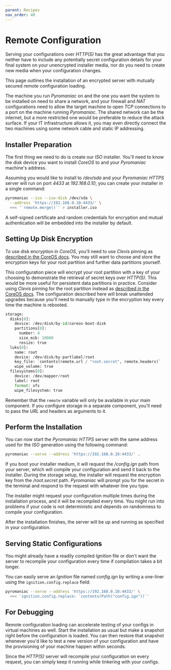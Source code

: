 ```yaml
---
parent: Recipes
nav_order: 40
---
```


# Remote Configuration
Serving your configurations over *HTTP(S)* has the great advantage that you
neither have to include any potentially secret configuration details for your
final system on your unencrypted installer media, nor do you need to create new
media when your configuration changes.

This page outlines the installation of an encrypted server with mutually
secured remote configuration loading.

The machine you run *Pyromaniac* on and the one you want the system to be
installed on need to share a network, and your firewall and *NAT*
configurations need to allow the target machine to open *TCP* connections
to a port on the machine running *Pyromaniac*. The shared network can be the
internet, but a more restricted one would be preferable to reduce the attack
surface. If your IT infrastructure allows it, you may even directly connect the
two machines using some network cable and static IP addressing.

## Installer Preparation
The first thing we need to do is create our *ISO* installer. You'll need to
know the disk device you want to install *CoreOS* to and your *Pyromaniac*
machine's address.

Assuming you would like to install to */dev/sda* and your *Pyromaniac* *HTTPS*
server will run on port *4433* at *192.168.0.10*, you can create your installer
in a single command:

```sh
pyromaniac --iso --iso-disk /dev/sda \
  --address 'https://192.168.0.10:4433/' \
  <<< '`remote.merge()`' > installer.iso
```

A self-signed certificate and random credentials for encryption and mutual
authentication will be embedded into the installer by default.

## Setting Up Disk Encryption
To use disk encryption in *CoreOS*, you'll need to use *Clevis* pinning as
[described in the CoreOS docs][luks]. You may still want to choose and store
the encryption keys for your root partition and further data partitions
yourself.

This configuration piece will encrypt your root partition with a key of your
choosing to demonstrate the retrieval of secret keys over *HTTP(S)*. This would
be more useful for persistent data partitions in practice. Consider using
*Clevis* pinning for the root partition instead as [described in the CoreOS
docs][luks]. The configuration described here will break unattended upgrades
because you'll need to manually type in the encryption key every time the
machine is rebooted.

```python
storage:
  disks[0]:
    device: /dev/disk/by-id/coreos-boot-disk
    partitions[0]:
      number: 4
      size_mib: 10000
      resize: true
  luks[0]:
    name: root
    device: /dev/disk/by-partlabel/root
    key_file: `contents(remote.url / "root.secret", remote.headers)`
    wipe_volume: true
  filesystems[0]:
    device: /dev/mapper/root
    label: root
    format: xfs
    wipe_filesystem: true
```

Remember that the `remote` variable will only be available in your main
component. If you configure storage in a separate component, you'll need to
pass the *URL* and headers as arguments to it.

[luks]: https://docs.fedoraproject.org/en-US/fedora-coreos/storage/#_encrypted_storage_luks

## Perform the Installation
You can now start the *Pyromaniac* *HTTPS* server with the same address used
for the *ISO* generation using the following command:

```sh
pyromaniac --serve --address 'https://192.168.0.10:4433/' .
```

If you boot your installer medium, it will request the */config.ign* path from
your server, which will compile your configuration and send it back to the
installer. During the storage setup, the installer will request the encryption
key from the */root.secret* path. *Pyromaniac* will prompt you for the secret
in the terminal and respond to the request with whatever line you type.

The installer might request your configuration multiple times during the
installation process, and it will be recompiled every time. You might run into
problems if your code is not deterministic and depends on randomness to compile
your configuration.

After the installation finishes, the server will be up and running as specified
in your configuration.

## Serving Static Configurations
You might already have a readily compiled *Ignition* file or don't want the
server to recompile your configuration every time if compilation takes a bit
longer.

You can easily serve an *Ignition* file named *config.ign* by writing a
one-liner using the `ignition.config.replace` field:

```sh
pyromaniac --serve --address 'https://192.168.0.10:4433/' \
  <<< 'ignition.config.replace: `contents(Path("config.ign"))`'
```

## For Debugging
Remote configuration loading can accelerate testing of your configs in virtual
machines as well. Start the installation as usual but make a snapshot right
before the configuration is loaded. You can then restore that snapshot whenever
you'd like to test a new version of your configuration and have the
provisioning of your machine happen within seconds.

Since the *HTTP(S)* server will recompile your configuration on every request,
you can simply keep it running while tinkering with your configs.
